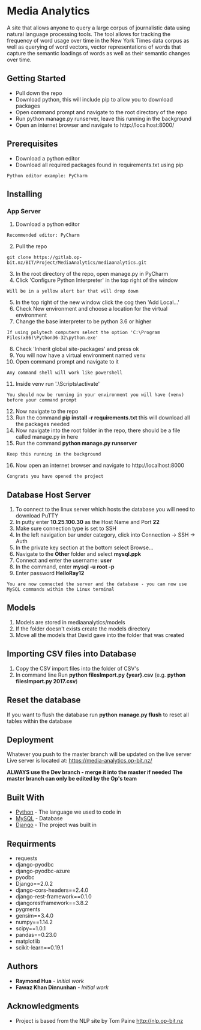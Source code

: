 # Media Analytics

A site that allows anyone to query a large corpus of journalistic data using natural language processing tools. 
The tool allows for tracking the frequency of word usage over time in the New York Times data corpus as well as querying of word vectors, vector representations of words that capture the semantic loadings of words as well as their semantic changes over time.

## Getting Started

<ul>
    <li>Pull down the repo</li>
    <li>Download python, this will include pip to allow you to download packages</li>
    <li>Open command prompt and navigate to the root directory of the repo</li>
    <li>Run python manage.py runserver, leave this running in the background</li>
    <li>Open an internet browser and navigate to http://localhost:8000/</li>
</ul>

## Prerequisites

<ul>
    <li>Download a python editor</li>
    <li>Download all required packages found in requirements.txt using pip</li>
</ul>


```
Python editor example: PyCharm

```

## Installing

### App Server

1. Download a python editor
```
Recommended editor: PyCharm
```
2. Pull the repo
```
git clone https://gitlab.op-bit.nz/BIT/Project/MediaAnalytics/mediaanalytics.git
```
3. In the root directory of the repo, open manage.py in PyCharm
4. Click 'Configure Python Interpreter' in the top right of the window
```
Will be in a yellow alert bar that will drop down
```
5. In the top right of the new window click the cog then 'Add Local...'
6. Check New environment and choose a location for the virtual environment
7. Change the base interpreter to be python 3.6 or higher
```
If using polytech computers select the option 'C:\Program Files(x86)\Python36-32\python.exe'
```
8. Check 'Inherit global site-packages' and press ok
9. You will now have a virtual environment named venv
10. Open command prompt and navigate to it
```
Any command shell will work like powershell
```
11. Inside venv run '.\Scripts\activate'
```
You should now be running in your environment you will have (venv) before your command prompt
```
12. Now navigate to the repo
13. Run the command **pip install -r requirements.txt** this will download all the packages needed
14. Now navigate into the root folder in the repo, there should be a file called manage.py in here
15. Run the command **python manage.py runserver**
```
Keep this running in the background
```
16. Now open an internet browser and navigate to http://localhost:8000
```
Congrats you have opened the project
```

## Database Host Server

1. To connect to the linux server which hosts the database you will need to download PuTTY
2. In putty enter **10.25.100.30** as the Host Name and Port **22**
3. Make sure connection type is set to SSH
4. In the left navigation bar under category, click into Connection -> SSH -> Auth
5. In the private key section at the bottom select Browse...
6. Navigate to the **Other** folder and select **mysql.ppk**
7. Connect and enter the username: **user**
8. In the command, enter **mysql -u root -p**
9. Enter password **HelloRay12**
```
You are now connected the server and the database - you can now use MySQL commands within the Linux terminal
```

## Models

1. Models are stored in mediaanalytics/models
2. If the folder doesn't exists create the models directory
3. Move all the models that David gave into the folder that was created

## Importing CSV files into Database

1. Copy the CSV import files into the folder of CSV's
2. In command line Run **python filesImport.py {year}.csv** (e.g. **python filesImport.py 2017.csv**)

## Reset the database
If you want to flush the database run **python manage.py flush** to reset all tables within the database

## Deployment

Whatever you push to the master branch will be updated on the live server
Live server is located at: https://media-analytics.op-bit.nz/

**ALWAYS use the Dev branch - merge it into the master if needed**
**The master branch can only be edited by the Op's team**

## Built With

* [Python](https://docs.python.org/3/) - The language we used to code in
* [MySQL](https://www.mysql.org/) - Database
* [Django](https://docs.djangoproject.com/en/2.1/) - The project was built in


## Requirments

- requests
- django-pyodbc
- django-pyodbc-azure
- pyodbc
- Django==2.0.2
- django-cors-headers==2.4.0
- django-rest-framework==0.1.0
- djangorestframework==3.8.2
- pygments
- gensim==3.4.0
- numpy==1.14.2
- scipy==1.0.1
- pandas==0.23.0
- matplotlib
- scikit-learn==0.19.1

## Authors

* **Raymond Hua** - *Initial work* 
* **Fawaz Khan Dinnunhan** - *Initial work* 


## Acknowledgments

* Project is based from the NLP site by Tom Paine http://nlp.op-bit.nz
